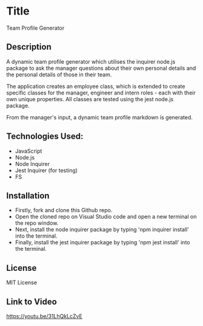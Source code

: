 # Title

Team Profile Generator

## Description

A dynamic team profile generator which utilises the inquirer node.js package to ask the manager questions about their own personal details and the personal details of those in their team.

The application creates an employee class, which is extended to create specific classes for the manager, engineer and intern roles - each with their own unique properties. All classes are tested using the jest node.js package.

From the manager's input, a dynamic team profile markdown is generated.

## Technologies Used:

- JavaScript
- Node.js
- Node Inquirer
- Jest Inquirer (for testing)
- FS

## Installation

- Firstly, fork and clone this Github repo.
- Open the cloned repo on Visual Studio code and open a new terminal on the repo window.
- Next, install the node inquirer package by typing 'npm inquirer install' into the terminal.
- Finally, install the jest inquirer package by typing 'npm jest install' into the terminal.

## License

MIT License

## Link to Video

https://youtu.be/31LhQkLcZvE
